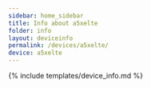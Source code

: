 ```yaml
---
sidebar: home_sidebar
title: Info about a5xelte
folder: info
layout: deviceinfo
permalink: /devices/a5xelte/
device: a5xelte
---
```

{% include templates/device_info.md %}
